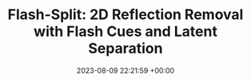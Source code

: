 ---
layout: post
title:  "Flash-Split: 2D Reflection Removal with Flash Cues and Latent Separation"
date:   2023-08-09 22:21:59 +00:00
image: /images/00_Pub_25_FlashSplit.png
categories: GenAI
authors: "Tianfu Wang*, Mingyang Xie*, <strong>Haoming Cai</strong>, Sachin Shah, Christopher Metzler"
venue: "<strongvenue>CVPR'25</strongvenue>"
---